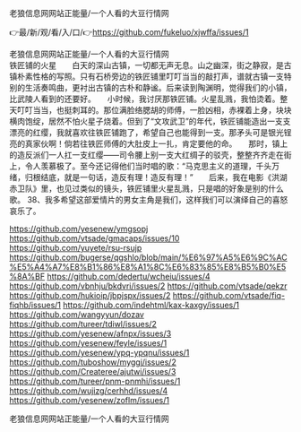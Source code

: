 老狼信息网网站正能量/一个人看的大豆行情网

👉最/新/观/看/入/口/👉https://github.com/fukeluo/xjwffa/issues/1

老狼信息网网站正能量/一个人看的大豆行情网　　　　　　　　　　　　　　　　　铁匠铺的火星　　白天的深山古镇，一切都无声无息。山之幽深，街之静寂，是古镇朴素性格的写照。只有石桥旁边的铁匠铺里叮叮当当的敲打声，谱就古镇一支特别的生活奏鸣曲，更衬出古镇的古朴和静谧。后来读到陶渊明，觉得我们的小镇，比武陵人看到的还要好。　　小时候，我讨厌那铁匠铺。火星乱溅，我怕烫着。整天叮叮当当，也挺刺耳的。那位满脸络腮胡的师傅，一脸凶相，赤裸着上身，块块横肉饱绽，居然不怕火星子烧着。但到了“文攻武卫”的年代，铁匠铺能造出一支支漂亮的红缨，我就喜欢往铁匠铺跑了，希望自己也能得到一支。那矛头可是银光锃亮的真家伙啊！倘若往铁匠师傅的大肚皮上一扎，肯定要他的命。　　那时，镇上的造反派们一人扛一支红缨——司令腰上别一支大红绸子的驳壳，整整齐齐走在街上，令人羡慕极了。至今还记得他们当时唱的歌：“马克思主义的道理，千头万绪，归根结底，就是一句话，造反有理！造反有理！”　　后来，我在电影《洪湖赤卫队》里，也见过类似的镜头，铁匠铺里火星乱溅，只是唱的好象是别的什么歌。
	38、我多希望这部爱情片的男女主角是我们，这样我们可以演绎自己的喜怒哀乐了。


https://github.com/yesenew/ymgsopj
https://github.com/vtsade/gmacaps/issues/10
https://github.com/yuyete/rsu-rsujp
https://github.com/bugerse/qgshlo/blob/main/%E6%97%A5%E6%9C%AC%E5%A4%A7%E8%B1%86%E8%A1%8C%E6%83%85%E8%B5%B0%E5%8A%BF
https://github.com/dedertu/wcheiu/issues/4
https://github.com/vbnhju/bkdvri/issues/2
https://github.com/vtsade/qekzr
https://github.com/hukioip/jbpjspx/issues/2
https://github.com/vtsade/fiq-fiqhb/issues/1
https://github.com/indehtml/kax-kaxgy/issues/1
https://github.com/wangyyun/dozav
https://github.com/tureer/tdiwl/issues/2
https://github.com/yesenew/afnpx/issues/3
https://github.com/yesenew/feyle/issues/1
https://github.com/yesenew/ypq-ypqnu/issues/1
https://github.com/tuboshow/myggj/issues/2
https://github.com/Createree/ajutwi/issues/3
https://github.com/tureer/pnm-pnmhi/issues/1
https://github.com/wujizg/cerhhd/issues/4
https://github.com/yesenew/zoflm/issues/1

老狼信息网网站正能量/一个人看的大豆行情网
